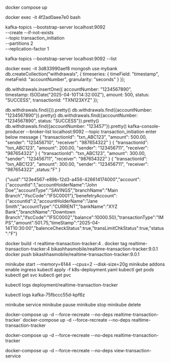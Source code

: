 docker compose up

docker exec -it 4f2ad0aee7e0 bash

kafka-topics --bootstrap-server localhost:9092 \
--create --if-not-exists \
--topic transaction_initiation \
--partitions 2 \
--replication-factor 1

kafka-topics --bootstrap-server localhost:9092 --list

docker exec -it 3d833990aef8 mongosh
use mybank
db.createCollection("withdrawals", {
timeseries: {
timeField: "timestamp",
metaField: "accountNumber",
granularity: "seconds"
}
});

db.withdrawals.insertOne({
accountNumber: "1234567890",            
timestamp: ISODate("2025-04-10T14:32:00Z"),
amount: 500,
status: "SUCCESS",
transactionId: "TXN123XYZ"
});

db.withdrawals.find({}).pretty()
db.withdrawals.find({accountNumber: "1234567890"}).pretty()
db.withdrawals.find({accountNumber: "1234567890", status: "SUCCESS"}).pretty()
db.withdrawals.find({accountNumber: "123457"}).pretty()
kafka-console-producer --broker-list localhost:9092 --topic transaction_initiation
enter below message
{ "transactionId": "txn_ABC123", "amount": 500.00, "sender": "123456710", "receiver": "987654322" }
{ "transactionId": "txn_ABC123", "amount": 200.00, "sender": "123456711", "receiver": "987654322" }
{ "transactionId": "txn_ABC123", "amount": 300.00, "sender": "123456711", "receiver": "987654322" }
{ "transactionId": "txn_ABC123", "amount": 300.00, "sender": "123456711", "receiver": "987654322" ,status:"F" }

{"uuid":"123e4567-e89b-12d3-a456-426614174000","account":{"accountId":1,"accountHolderName":"John Doe","accountType":"SAVINGS","branchName":"Main Branch","ifscCode":"IFSC0001"},"benefetryAccount":{"accountId":2,"accountHolderName":"Jane Smith","accountType":"CURRENT","bankName":"XYZ Bank","branchName":"Downtown Branch","ifscCode":"IFSC0002","balance":10000.50},"transactionType":"IMPS","amount":501.75,"timeStamp":"2025-04-14T10:30:00","balenceCheckStatus":true,"transLimitChkStatus":true,"status":"F"}

docker build -t realtime-transaction-tracker:4 .
docker tag realtime-transaction-tracker:4 bikashhasmobile/realtime-transaction-tracker:9.0.1
docker push bikashhasmobile/realtime-transaction-tracker:9.0.1

minikube start --memory=6144 --cpus=2 --disk-size=20g
minikube addons enable ingress
kubectl apply -f k8s-deployment.yaml
kubectl get pods
kubectl get svc
kubectl get pvc

kubectl logs deployment/realtime-transaction-tracker

kubectl logs kafka-75fbccc55d-kpf6z

minikube service <service-name>
minikube pause
minikube stop
minikube delete

docker-compose up -d --force-recreate --no-deps realtime-transaction-tracker`
docker-compose up -d --force-recreate --no-deps realtime-transaction-tracker

docker-compose up -d --force-recreate --no-deps realtime-transaction-tracker

docker-compose up -d --force-recreate --no-deps view-transaction-service